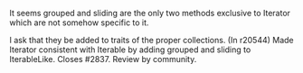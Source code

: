It seems grouped and sliding are the only two methods exclusive to Iterator which are not somehow specific to it.

I ask that they be added to traits of the proper collections.
(In r20544) Made Iterator consistent with Iterable by adding grouped and
sliding to IterableLike.  Closes #2837.  Review by community.
